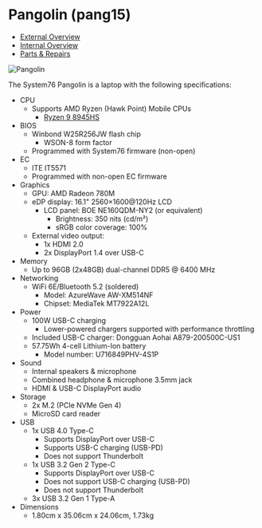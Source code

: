 # Pangolin (pang15)

- [External Overview](./external-overview.md)
- [Internal Overview](./internal-overview.md)
- [Parts & Repairs](./repairs.md)

![Pangolin](./img/pang15.webp)

The System76 Pangolin is a laptop with the following specifications:

- CPU
    - Supports AMD Ryzen (Hawk Point) Mobile CPUs
        - [Ryzen 9 8945HS](https://www.amd.com/en/products/processors/laptop/ryzen/8000-series/amd-ryzen-9-8945hs.html)
- BIOS
    - Winbond W25R256JW flash chip
        - WSON-8 form factor
    - Programmed with System76 firmware (non-open)
- EC
    - ITE IT5571
    - Programmed with non-open EC firmware
- Graphics
    - GPU: AMD Radeon 780M
    - eDP display: 16.1" 2560×1600@120Hz LCD
        - LCD panel: BOE NE160QDM-NY2 (or equivalent)
            - Brightness: 350 nits (cd/m²)
            - sRGB color coverage: 100%
    - External video output: 
        - 1x HDMI 2.0
        - 2x DisplayPort 1.4 over USB-C
- Memory
    - Up to 96GB (2x48GB) dual-channel DDR5 @ 6400 MHz
- Networking
    - WiFi 6E/Bluetooth 5.2 (soldered)
        - Model: AzureWave AW-XM514NF
        - Chipset: MediaTek MT7922A12L
- Power
    - 100W USB-C charging
        - Lower-powered chargers supported with performance throttling
    - Included USB-C charger: Dongguan Aohai A879-200500C-US1
    - 57.75Wh 4-cell Lithium-Ion battery
        - Model number: U716849PHV-4S1P
- Sound
    - Internal speakers & microphone
    - Combined headphone & microphone 3.5mm jack
    - HDMI & USB-C DisplayPort audio
- Storage
    - 2x M.2 (PCIe NVMe Gen 4)
    - MicroSD card reader
- USB
    - 1x USB 4.0 Type-C
        - Supports DisplayPort over USB-C
        - Supports USB-C charging (USB-PD)
        - Does not support Thunderbolt
    - 1x USB 3.2 Gen 2 Type-C
        - Supports DisplayPort over USB-C
        - Does not support USB-C charging (USB-PD)
        - Does not support Thunderbolt
    - 3x USB 3.2 Gen 1 Type-A
- Dimensions
    - 1.80cm x 35.06cm x 24.06cm, 1.73kg
